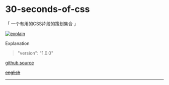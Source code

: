 # 30-seconds-of-css

「 一个有用的CSS片段的策划集合 」

[![explain](http://llever.com/explain.svg)](https://github.com/chinanf-boy/Source-Explain)
    


Explanation

> "version": "1.0.0"

[github source](https://github.com/atomiks/30-seconds-of-css)

~~[english](./README.en.md)~~

---
